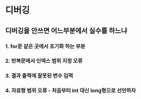 # 디버깅

## 디버깅을 안쓰면 어느부분에서 실수를 하느냐

### 1. for문 같은 곳에서 초기화 하는 부분
### 2. 반복문에서 인덱스 범위 지정 오류
### 3. 결과 출력에 잘못된 변수 입력
### 4. 자료형 범위 오류 - 처음부터 int 대신 long형으로 선언하자
